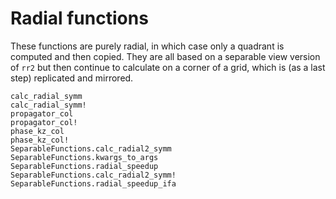 # Radial functions
These functions are purely radial, in which case only a quadrant is computed and then copied.
They are all based on a separable view version of `rr2` but then continue to calculate on a corner
of a grid, which is (as a last step) replicated and mirrored.
```@docs
calc_radial_symm
calc_radial_symm!
propagator_col
propagator_col!
phase_kz_col
phase_kz_col!
SeparableFunctions.calc_radial2_symm 
SeparableFunctions.kwargs_to_args 
SeparableFunctions.radial_speedup 
SeparableFunctions.calc_radial2_symm! 
SeparableFunctions.radial_speedup_ifa 
```
